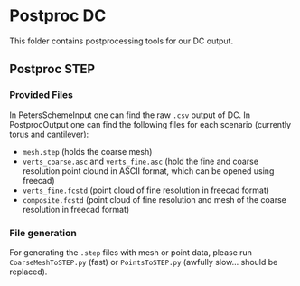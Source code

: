 # Postproc DC
This folder contains postprocessing tools for our DC output.

## Postproc STEP 
### Provided Files
In PetersSchemeInput one can find the raw ```.csv``` output of DC. In PostprocOutput one can find the following files for each scenario (currently torus and cantilever):

- ```mesh.step``` (holds the coarse mesh)
- ```verts_coarse.asc``` and ```verts_fine.asc``` (hold the fine and coarse resolution point clound in ASCII format, which can be opened using freecad)
- ```verts_fine.fcstd``` (point cloud of fine resolution in freecad format)
- ```composite.fcstd``` (point cloud of fine resolution and mesh of the coarse resolution in freecad format)

### File generation
For generating the ```.step``` files with mesh or point data, please run ```CoarseMeshToSTEP.py``` (fast) or ```PointsToSTEP.py``` (awfully slow... should be replaced).